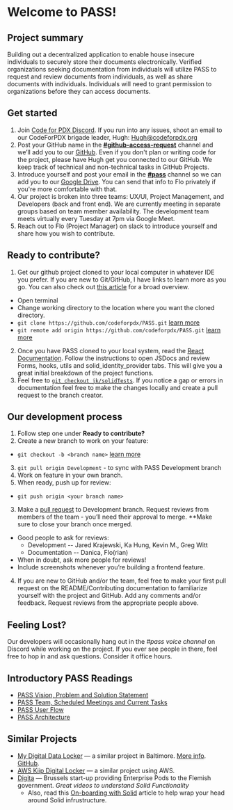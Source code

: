 # Welcome to PASS!

## Project summary

Building out a decentralized application to enable house insecure individuals to securely store their documents electronically. Verified organizations seeking documentation from individuals will utilize PASS to request and review documents from individuals, as well as share documents with individuals. Individuals will need to grant permission to organizations before they can access documents.

## Get started

1. Join [Code for PDX Discord](https://discord.gg/FEX9KUMH). If you run into any issues, shoot an email to our CodeForPDX brigade leader, Hugh: Hugh@codeforpdx.org
2. Post your GitHub name in the [**#github-access-request**](https://discord.com/channels/1068260532806766733/1078124139983945858) channel and we’ll add you to our [GitHub](https://github.com/codeforpdx/PASS). Even if you don't plan or writing code for the project, please have Hugh get you connected to our GitHub. We keep track of technical and non-technical tasks in GitHub Projects.
3. Introduce yourself and post your email in the [**#pass**](https://discord.com/channels/1068260532806766733/1075285803137257544) channel so we can add you to our [Google Drive](https://drive.google.com/drive/u/0/folders/1zTEd34K7Eg7rvg71zS6Uzbwrsct2Lx9E?ths=true). You can send that info to Flo privately if you're more comfortable with that. 
4. Our project is broken into three teams: UX/UI, Project Management, and Developers (back and front end). We are currently meeting in separate groups based on team member availability. The development team meets virtually every Tuesday at 7pm via Google Meet.
5. Reach out to Flo (Project Manager) on slack to introduce yourself and share how you wish to contribute.


## Ready to contribute?

1. Get our github project cloned to your local computer in whatever IDE you prefer. If you are new to Git/GitHub, I have links to learn more as you go. You can also check out [this article](https://www.digitalocean.com/community/tutorials/how-to-create-a-pull-request-on-github) for a broad overview.
  * Open terminal
  * Change working directory to the location where you want the cloned directory.
  * `git clone https://github.com/codeforpdx/PASS.git` [learn more](https://docs.github.com/en/repositories/creating-and-managing-repositories/cloning-a-repository?platform=linux)
  * `git remote add origin https://github.com/codeforpdx/PASS.git` [learn more](https://docs.github.com/en/get-started/getting-started-with-git/managing-remote-repositories)
2. Once you have PASS cloned to your local system, read the [React Documentation](/docs/README.md). Follow the instructions to open JSDocs and review Forms, hooks, utils and solid_identity_provider tabs. This will give you a great initial breakdown of the project functions.
3. Feel free to [`git checkout jk/solidTests`](https://github.com/codeforpdx/PASS/tree/jk/solidTests). If you notice a gap or errors in documentation feel free to make the changes locally and create a pull request to the branch creator.


## Our development process

1. Follow step one under **Ready to contribute?**
2. Create a new branch to work on your feature:
  * `git checkout -b <branch name>` [learn more](https://www.atlassian.com/git/tutorials/using-branches/git-checkout)
3. `git pull origin Development` - to sync with PASS Development branch
4. Work on feature in your own branch.
5. When ready, push up for review:
  * `git push origin <your branch name>`
3. Make a [pull request](https://docs.github.com/en/pull-requests/collaborating-with-pull-requests/proposing-changes-to-your-work-with-pull-requests/requesting-a-pull-request-review) to Development branch. Request reviews from members of the team - you’ll need their approval to merge. **Make sure to close your branch once merged.

- Good people to ask for reviews:
  - Development -- Jared Krajewski, Ka Hung, Kevin M., Greg Witt
  - Documentation -- Danica, Flo(rian)
- When in doubt, ask more people for reviews!
- Include screenshots whenever you’re building a frontend feature.

4. If you are new to GitHub and/or the team, feel free to make your first pull request on the README/Contributing documentation to familiarize yourself with the project and GitHub. Add any comments and/or feedback. Request reviews from the appropriate people above.

## Feeling Lost?
Our developers will occasionally hang out in the *#pass voice channel* on Discord while working on the project. If you ever see people in there, feel free to hop in and ask questions. Consider it office hours.




## Introductory PASS Readings

- [PASS Vision, Problem and Solution Statement](https://docs.google.com/document/d/1mK4-nFlpRtnsbDAuoDgSo3Fsoi2_JDfMyU4nuBjnAMo/edit?usp=share_link)
- [PASS Team, Scheduled Meetings and Current Tasks](https://docs.google.com/document/d/19U2QseBXbv_KmWSAjZvch5n-5L5E66dxPuUTiytDi3I/edit?usp=share_link)
- [PASS User Flow](https://docs.google.com/presentation/d/18tU0o2jW6bZUt8ayMk1Uju3Fe52O4hVl2Ii2JGmiORQ/edit?usp=share_link)
- [PASS Architecture](https://docs.google.com/document/d/19v5D-nhSGQYrjMkck64w0jmCgQtLcHQhUcmvJzUkbhg/edit?usp=share_link)

## Similar Projects

- [My Digital Data Locker](https://vimeo.com/mddl) — a similar project in Baltimore. [More info](https://www.aecf.org/blog/new-digital-data-locker-may-help-people-find-stable-housing). [GitHub](https://github.com/newamericafoundation/MDDL).
- [AWS Kiip Digital Locker](https://vimeo.com/762041743) — a similar project using AWS.
- [Digita](https://www.youtube.com/@Digita-ai) — Brussels start-up providing Enterprise Pods to the Flemish government. *Great videos to understand Solid Functionality*
  - Also, read this [On-boarding with Solid](https://medium.com/@JacksonMorgan/the-full-complexity-of-onboarding-with-solid-7aeaa842358) article to help wrap your head around Solid infrustructure.


